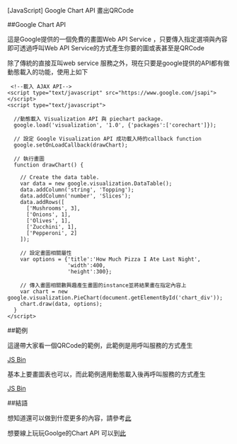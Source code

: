 [JavaScript] Google Chart API 畫出QRCode

##Google Chart API

這是Google提供的一個免費的畫圖Web API Service ，只要傳入指定選項與內容即可透過呼叫Web API Service的方式產生你要的圖或表甚至是QRCode

除了傳統的直接互叫web service 服務之外，現在只要是google提供的API都有做動態載入的功能，使用上如下


	 <!--載入 AJAX API-->
    <script type="text/javascript" src="https://www.google.com/jsapi"></script>
    <script type="text/javascript">

      //動態載入 Visualization API 與 piechart package.
      google.load('visualization', '1.0', {'packages':['corechart']});

      // 設定 Google Visualization API 成功載入時的callback function
      google.setOnLoadCallback(drawChart);

      // 執行畫圖
      function drawChart() {

        // Create the data table.
        var data = new google.visualization.DataTable();
        data.addColumn('string', 'Topping');
        data.addColumn('number', 'Slices');
        data.addRows([
          ['Mushrooms', 3],
          ['Onions', 1],
          ['Olives', 1],
          ['Zucchini', 1],
          ['Pepperoni', 2]
        ]);

        // 設定畫圖相關屬性
        var options = {'title':'How Much Pizza I Ate Last Night',
                       'width':400,
                       'height':300};

        // 傳入畫圖相關數興趣產生畫圖的instance並將結果畫在指定內容上
        var chart = new google.visualization.PieChart(document.getElementById('chart_div'));
        chart.draw(data, options);
      }
    </script>

##範例

這邊帶大家看一個QRCode的範例，此範例是用呼叫服務的方式產生

<a class="jsbin-embed" href="http://jsbin.com/AbEFEmu/1/embed?html,output">JS Bin</a><script src="http://static.jsbin.com/js/embed.js"></script>

基本上要畫圖表也可以，而此範例適用動態載入後再呼叫服務的方式產生

<a class="jsbin-embed" href="http://jsbin.com/AbEFEmu/2/embed?html,output">JS Bin</a><script src="http://static.jsbin.com/js/embed.js"></script>

##結語

想知道還可以做到什麼更多的內容，請參考[此](https://google-developers.appspot.com/chart/interactive/docs/gallery)

想要線上玩玩Goolge的Chart API 可以到[此](https://code.google.com/apis/ajax/playground/?type=visualization#pie_chart)